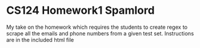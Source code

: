 # CS124 Homework1 Spamlord
My take on the homework which requires the students to create regex to scrape all the emails and phone numbers from a given test set. Instructions are in the included html file
